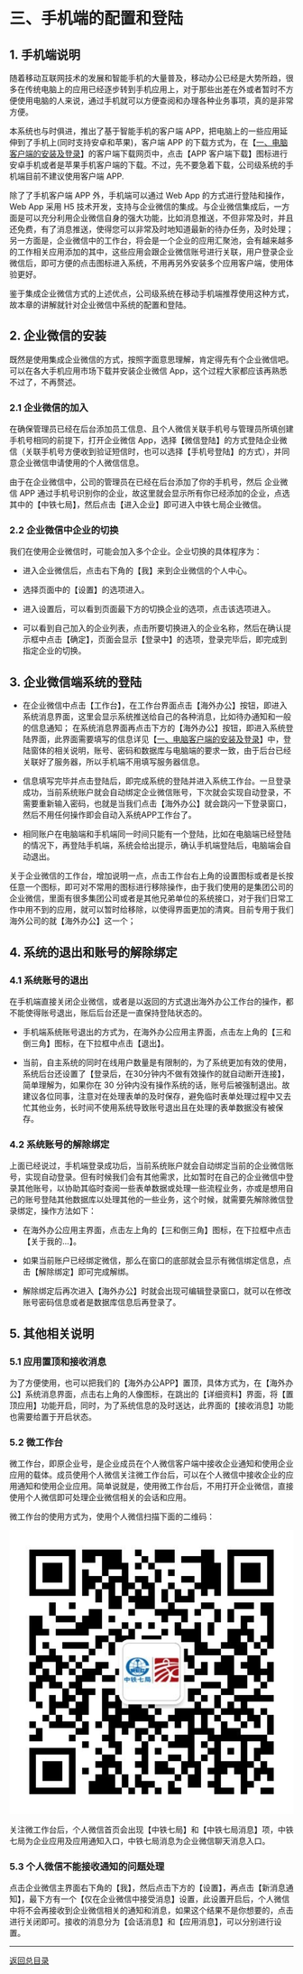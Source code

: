 

# 三、手机端的配置和登陆

## 1. 手机端说明

随着移动互联网技术的发展和智能手机的大量普及，移动办公已经是大势所趋，很多在传统电脑上的应用已经逐步转到手机应用上，对于那些出差在外或者暂时不方便使用电脑的人来说，通过手机就可以方便查阅和办理各种业务事项，真的是非常方便。

本系统也与时俱进，推出了基于智能手机的客户端 APP，把电脑上的一些应用延伸到了手机上(同时支持安卓和苹果)，客户端 APP 的下载方式为，在【[一、电脑客户端的安装及登录](p1_sys_install_login_cp.md)】的客户端下载网页中，点击【APP 客户端下载】图标进行安卓手机或者是苹果手机客户端的下载。不过，先不要急着下载，公司级系统的手机端目前不建议使用客户端 APP.

除了了手机客户端 APP 外，手机端可以通过 Web App 的方式进行登陆和操作，Web App 采用 H5 技术开发，支持与企业微信的集成。与企业微信集成后，一方面是可以充分利用企业微信自身的强大功能，比如消息推送，不但非常及时，并且还免费，有了消息推送，使得您可以非常及时地知道最新的待办任务，及时处理；另一方面是，企业微信中的工作台，将会是一个企业的应用汇聚池，会有越来越多的工作相关应用添加的其中，这些应用会跟企业微信账号进行关联，用户登录企业微信后，即可方便的点击图标进入系统，不用再另外安装多个应用客户端，使用体验更好。

鉴于集成企业微信方式的上述优点，公司级系统在移动手机端推荐使用这种方式，故本章的讲解就针对企业微信中系统的配置和登陆。


## 2. 企业微信的安装

既然是使用集成企业微信的方式，按照字面意思理解，肯定得先有个企业微信吧。可以在各大手机应用市场下载并安装企业微信 App，这个过程大家都应该再熟悉不过了，不再赘述。

### 2.1 企业微信的加入

在确保管理员已经在后台添加员工信息、且个人微信关联手机号与管理员所填创建手机号相同的前提下，打开企业微信 App，选择【微信登陆】的方式登陆企业微信（关联手机号方便收到验证短信时，也可以选择【手机号登陆】的方式），并同意企业微信申请使用的个人微信信息。

由于在企业微信中，公司的管理员在已经在后台添加了你的手机号，然后 企业微信 APP 通过手机号识别你的企业，故这里就会显示所有你已经添加的企业，点选其中的【中铁七局】，然后点击【进入企业】即可进入中铁七局企业微信。

### 2.2 企业微信中企业的切换

我们在使用企业微信时，可能会加入多个企业。企业切换的具体程序为：

- 进入企业微信后，点击右下角的【我】来到企业微信的个人中心。

- 选择页面中的【设置】的选项进入。

- 进入设置后，可以看到页面最下方的切换企业的选项，点击该选项进入。

- 可以看到自己加入的企业列表，点击所要切换进入的企业名称，然后在确认提示框中点击【确定】，页面会显示【登录中】的选项，登录完毕后，即完成到指定企业的切换。


## 3. 企业微信端系统的登陆

- 在企业微信中点击【工作台】，在工作台界面点击【海外办公】按钮，即进入系统消息界面，这里会显示系统推送给自己的各种消息，比如待办通知和一般的信息通知；
在系统消息界面再点击下方的【海外办公】按钮，即进入系统登陆界面，此界面需要填写的信息详见【[一、电脑客户端的安装及登录](p1_sys_install_login_cp.md)】中，登陆窗体的相关说明，账号、密码和数据库与电脑端的要求一致，由于后台已经关联好了服务器，所以手机端不用填写服务器信息。
- 信息填写完毕并点击登陆后，即完成系统的登陆并进入系统工作台。一旦登录成功，当前系统账户就会自动绑定企业微信账号，下次就会实现自动登录，不需要重新输入密码，也就是当我们点击【海外办公】就会跳闪一下登录窗口，然后不用任何操作即会自动入系统APP工作台了。

- 相同账户在电脑端和手机端同一时间只能有一个登陆，比如在电脑端已经登陆的情况下，再登陆手机端，系统会给出提示，确认手机端登陆后，电脑端会自动退出。 

关于企业微信的工作台，增加说明一点，点击工作台右上角的设置图标或者是长按任意一个图标，即可对不常用的图标进行移除操作，由于我们使用的是集团公司的企业微信，里面有很多集团公司或者是其他兄弟单位的系统接口，对于我们日常工作中用不到的应用，就可以暂时给移除，以使得界面更加的清爽。目前专用于我们海外公司的就【海外办公】这一个； 


## 4. 系统的退出和账号的解除绑定

### 4.1 系统账号的退出

在手机端直接关闭企业微信，或者是以返回的方式退出海外办公工作台的操作，都不能使得账号退出，账后后台还是一直保持登陆状态的。

- 手机端系统账号退出的方式为，在海外办公应用主界面，点击左上角的【三和倒三角】图标，在下拉框中点击【退出】。

- 当前，自主系统的同时在线用户数量是有限制的，为了系统更加有效的使用，系统后台还设置了【登录后，在30分钟内不做有效操作的就自动断开连接】，简单理解为，如果你在 30 分钟内没有操作系统的话，账号后被强制退出。故建议各位同事，注意对在处理表单的及时保存，避免临时表单处理过程中又去忙其他业务，长时间不使用系统导致账号退出且在处理的表单数据没有被保存。


### 4.2 系统账号的解除绑定

上面已经说过，手机端登录成功后，当前系统账户就会自动绑定当前的企业微信账号，实现自动登录。但有时候我们会有其他需求，比如暂时在自己的企业微信中登录其他账号，以协助其临时查阅一些表单数据或处理一些流程业务，亦或是想用自己的账号登陆其他数据库以处理其他的一些业务，这个时候，就需要先解除微信登录绑定，操作方法如下：

- 在海外办公应用主界面，点击左上角的【三和倒三角】图标，在下拉框中点击【关于我的...】。

- 如果当前账户已经绑定微信，那么在窗口的底部就会显示有微信绑定信息，点击【解除绑定】即可完成解绑。

- 解除绑定后再次进入【海外办公】时就会出现可编辑登录窗口，就可以在修改账号密码信息或者是数据库信息后再登录了。

## 5. 其他相关说明

### 5.1 应用置顶和接收消息

为了方便使用，也可以把我们的【海外办公APP】置顶，具体方式为，在【海外办公】系统消息界面，点击右上角的人像图标，在跳出的【详细资料】界面，将【置顶应用】功能开启，同时，为了系统信息的及时送达，此界面的【接收消息】功能也需要给置于开启状态。

### 5.2 微工作台

微工作台，即原企业号，是企业成员在个人微信客户端中接收企业通知和使用企业应用的载体。成员使用个人微信关注微工作台后，可以在个人微信中接收企业的应用通知和使用企业应用。简单说就是，使用微工作台后，不用打开企业微信，直接使用个人微信即可处理企业微信相关的会话和应用。

微工作台的使用方式为，使用个人微信扫描下面的二维码：
  
<p align="center"><img src="/pic03_qrcode_430.png" width="600">
   
关注微工作台后，个人微信首页会出现【中铁七局】和【中铁七局消息】项，中铁七局为企业应用及应用通知入口，中铁七局消息为企业微信聊天消息入口。

### 5.3 个人微信不能接收通知的问题处理

点击企业微信主界面右下角的【我】，然后点击下方的【设置】，再点击【新消息通知】，最下方有一个【仅在企业微信中接受消息】设置，此设置开启后，个人微信中将不会再接收到企业微信相关的通知和消息，如果这个结果不是你想要的，点击进行关闭即可。接收的消息分为【会话消息】和【应用消息】，可以分别进行设置。


------

[返回总目录](README.md)
